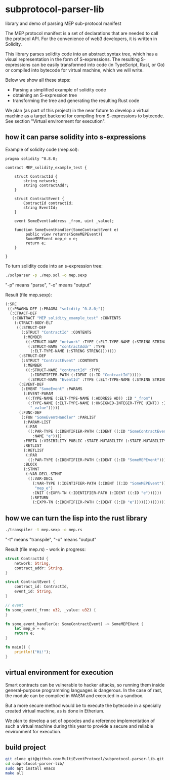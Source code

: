 # subprotocol-parser-lib
library and demo of parsing MEP sub-protocol manifest

The MEP protocol manifest is a set of declarations that are needed to call the protocol API. For the convenience of web3 developers, it is written in Solidity.

This library parses solidity code into an abstract syntax tree, which has a visual representation in the form of S-expressions. The resulting S-expressions can be easily transformed into code (in TypeScript, Rust, or Go) or compiled into bytecode for virtual machine, which we will write.

Below we show all these steps:
- Parsing a simplified example of solidity code
- obtaining an S-expression tree
- transforming the tree and generating the resulting Rust code

We plan (as part of this project) in the near future to develop a virtual machine as a target backend for compiling from S-expressions to bytecode. See section "Virtual environment for execution".

## how it can parse solidity into s-expressions

Example of solidity code (mep.sol):

```solidity
pragma solidity ^0.8.0;

contract MEP_solidity_example_test {

    struct ContractId {
        string network;
        string contractAddr;
    }

    struct ContractEvent {
        ContractId contractId;
        string EventId;
    }

    event SomeEvent(address _from, uint _value);

    function SomeEventHandler(SomeContractEvent e)
         public view returns(SomeMEPEvent){
         SomeMEPEvent mep_e = e;
         return e;
    }

}
```

To turn solidity code into an s-expression tree:
```bash
./solparser -p ./mep.sol -o mep.sexp
```

"-p" means "parse", "-o" means "output"

Result (file mep.sexp):
```lisp
(:SRC
 ((:PRAGMA-DEF (:PRAGMA "solidity ^0.8.0;"))
  (:CTRACT-DEF
   (:CONTRACT "MEP_solidity_example_test" :CONTENTS
    (:CTRACT-BODY-ELT
     ((:STRUCT-DEF
       (:STRUCT "ContractId" :CONTENTS
        (:MEMBER
         ((:STRUCT-NAME "network" :TYPE (:ELT-TYPE-NAME (:STRING STRING)))
          (:STRUCT-NAME "contractAddr" :TYPE
           (:ELT-TYPE-NAME (:STRING STRING)))))))
      (:STRUCT-DEF
       (:STRUCT "ContractEvent" :CONTENTS
        (:MEMBER
         ((:STRUCT-NAME "contractId" :TYPE
           (:IDENTIFIER-PATH (:IDENT ((:ID "ContractId")))))
          (:STRUCT-NAME "EventId" :TYPE (:ELT-TYPE-NAME (:STRING STRING)))))))
      (:EVENT-DEF
       (:EVENT "SomeEvent" :PARAMS
        (:EVENT-PARAM
         ((:TYPE-NAME (:ELT-TYPE-NAME (:ADDRESS AD)) :ID "_from")
          (:TYPE-NAME (:ELT-TYPE-NAME (:UNSIGNED-INTEGER-TYPE UINT)) :ID
           "_value")))))
      (:FUNC-DEF
       (:FUN "SomeEventHandler" :PARLIST
        (:PARAM-LIST
         (:PAR
          ((:PAR-TYPE (:IDENTIFIER-PATH (:IDENT ((:ID "SomeContractEvent"))))
            :NAME "e"))))
        :FMETA (:VISIBILITY PUBLIC :STATE-MUTABILITY (:STATE-MUTABILITY VIEW))
        :RETLIST
        (:RETLIST
         (:PAR
          ((:PAR-TYPE (:IDENTIFIER-PATH (:IDENT ((:ID "SomeMEPEvent"))))))))
        :BLOCK
        (:STMNT
         (:VAR-DECL-STMNT
          ((:VAR-DECL
            (:VAR-TYPE (:IDENTIFIER-PATH (:IDENT ((:ID "SomeMEPEvent")))) :NAME
             "mep_e")
            :INIT (:EXPR-TN (:IDENTIFIER-PATH (:IDENT ((:ID "e"))))))
           (:RETURN
            (:EXPR-TN (:IDENTIFIER-PATH (:IDENT ((:ID "e")))))))))))))))))
```

## how we can turn the lisp into the rust library

```bash
./transpiler -t mep.sexp -o mep.rs
```

"-t" means "transpile", "-o" means "output"

Result (file mep.rs) - work in progress:
```rust
struct ContractId {
    network: String,
    contract_addr: String,
}

struct ContractEvent {
    contract_id: ContractId,
    event_id: String,
}

// event
fn some_event(_from: u32, _value: u32) {
}

fn some_event_handler(e: SomeContractEvent) -> SomeMEPEVent {
    let mep_e = e;
    return e;
}

fn main() {
    println!("Hi!");
}

```

## virtual environment for execution

Smart contracts can be vulnerable to hacker attacks, so running them inside general-purpose programming languages is dangerous. In the case of rast, the module can be compiled in WASM and executed in a sandbox.

But a more secure method would be to execute the bytecode in a specially created virtual machine, as is done in Etherium.

We plan to develop a set of opcodes and a reference implementation of such a virtual machine during this year to provide a secure and reliable environment for execution.

## build project
```sh
git clone git@github.com:MultiEventProtocol/subprotocol-parser-lib.git
cd subprotocol-parser-lib/
sudo apt install emacs
make all
```
